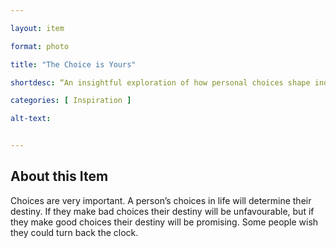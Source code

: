 ```yaml
--- 

layout: item 

format: photo 

title: "The Choice is Yours"

shortdesc: “An insightful exploration of how personal choices shape individual destinies and the desire for second chances.”

categories: [ Inspiration ]

alt-text:  


--- 
```


## About this Item 

Choices are very important. A person’s choices in life will determine their destiny. If they make bad choices their destiny will be unfavourable, but if they make good choices their destiny will be promising. Some people wish they could turn back the clock. 

